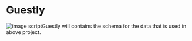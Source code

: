 # Guestly
![image](https://github.com/mayurnagrale/Guestly/assets/34717140/3cb3fc5c-7f98-46a3-ae1f-f490f0745dff)
scriptGuestly will contains the schema for the data that is used in above project.
